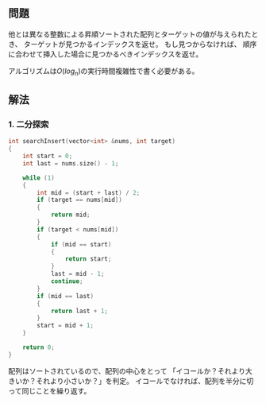 ## 問題
他とは異なる整数による昇順ソートされた配列とターゲットの値が与えられたとき、
ターゲットが見つかるインデックスを返せ。
もし見つからなければ、
順序に合わせて挿入した場合に見つかるべきインデックスを返せ。

アルゴリズムは$O(log_n)$の実行時間複雑性で書く必要がある。

## 解法
### 1. 二分探索
```cpp
int searchInsert(vector<int> &nums, int target)
{
	int start = 0;
	int last = nums.size() - 1;

	while (1)
	{
		int mid = (start + last) / 2;
		if (target == nums[mid])
		{
			return mid;
		}
		if (target < nums[mid])
		{
			if (mid == start)
			{
				return start;
			}
			last = mid - 1;
			continue;
		}
		if (mid == last)
		{
			return last + 1;
		}
		start = mid + 1;
	}

	return 0;
}
```
配列はソートされているので、配列の中心をとって
「イコールか？それより大きいか？それより小さいか？」を判定。
イコールでなければ、配列を半分に切って同じことを繰り返す。
